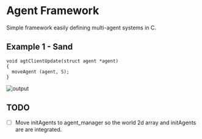 # Agent Framework
Simple framework easily defining multi-agent systems in C. 
## Example 1 - Sand
```
void agtClientUpdate(struct agent *agent) 
{  
  moveAgent (agent, S);
}
```
![output](https://github.com/ChuckGarcian/multi-agent-system-framework/assets/76849825/14a9ac34-c363-4a42-90a9-f43775edc834)


## TODO
 - [ ] Move initAgents to agent_manager so the world 2d array and initAgents are
       are integrated.
